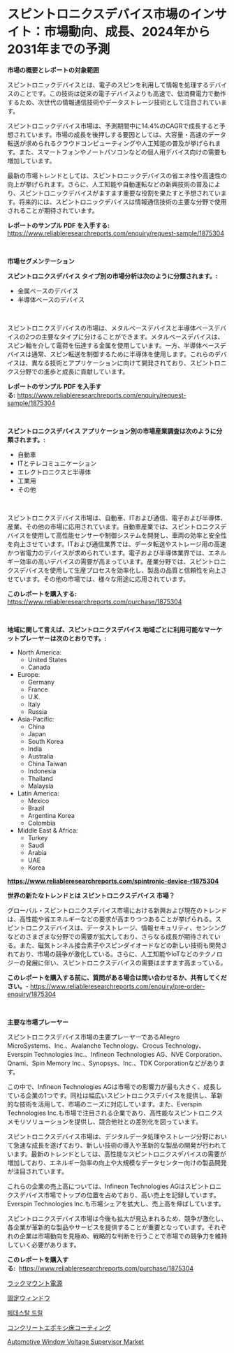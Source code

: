 <p><h1>スピントロニクスデバイス市場のインサイト：市場動向、成長、2024年から2031年までの予測</h1></p><p><strong>市場の概要とレポートの対象範囲</strong></p>
<p><p>スピントロニックデバイスとは、電子のスピンを利用して情報を処理するデバイスのことです。この技術は従来の電子デバイスよりも高速で、低消費電力で動作するため、次世代の情報通信技術やデータストレージ技術として注目されています。</p><p>スピントロニックデバイス市場は、予測期間中に14.4%のCAGRで成長すると予想されています。市場の成長を後押しする要因としては、大容量・高速のデータ転送が求められるクラウドコンピューティングや人工知能の普及が挙げられます。また、スマートフォンやノートパソコンなどの個人用デバイス向けの需要も増加しています。</p><p>最新の市場トレンドとしては、スピントロニックデバイスの省エネ性や高速性の向上が挙げられます。さらに、人工知能や自動運転などの新興技術の普及により、スピントロニックデバイスがますます重要な役割を果たすと予想されています。将来的には、スピントロニックデバイスは情報通信技術の主要な分野で使用されることが期待されています。</p></p>
<p><strong>レポートのサンプル PDF を入手する:</strong> <a href="https://www.reliableresearchreports.com/enquiry/request-sample/1875304">https://www.reliableresearchreports.com/enquiry/request-sample/1875304</a></p>
<p>&nbsp;</p>
<p><strong>市場セグメンテーション</strong></p>
<p><strong>スピントロニクスデバイス タイプ別の市場分析は次のように分類されます。:</strong></p>
<p><ul><li>金属ベースのデバイス</li><li>半導体ベースのデバイス</li></ul></p>
<p>&nbsp;</p>
<p><p>スピントロニクスデバイスの市場は、メタルベースデバイスと半導体ベースデバイスの2つの主要なタイプに分けることができます。メタルベースデバイスは、スピン軸を介して電荷を伝達する金属を使用しています。一方、半導体ベースデバイスは通常、スピン転送を制御するために半導体を使用します。これらのデバイスは、異なる技術とアプリケーションに向けて開発されており、スピントロニクス分野での進歩と成長に貢献しています。</p></p>
<p><strong>レポートのサンプル PDF を入手する:</strong>&nbsp;<a href="https://www.reliableresearchreports.com/enquiry/request-sample/1875304">https://www.reliableresearchreports.com/enquiry/request-sample/1875304</a></p>
<p>&nbsp;</p>
<p><strong> スピントロニクスデバイス アプリケーション別の市場産業調査は次のように分類されます。:</strong></p>
<p><ul><li>自動車</li><li>ITとテレコミュニケーション</li><li>エレクトロニクスと半導体</li><li>工業用</li><li>その他</li></ul></p>
<p>&nbsp;</p>
<p><p>スピントロニクスデバイス市場は、自動車、ITおよび通信、電子および半導体、産業、その他の市場に応用されています。自動車産業では、スピントロニクスデバイスを使用して高性能センサーや制御システムを開発し、車両の効率と安全性を向上させています。ITおよび通信業界では、データ転送やストレージ用の高速かつ省電力のデバイスが求められています。電子および半導体業界では、エネルギー効率の高いデバイスの需要が高まっています。産業分野では、スピントロニクスデバイスを使用して生産プロセスを効率化し、製品の品質と信頼性を向上させています。その他の市場では、様々な用途に応用されています。</p></p>
<p><strong>このレポートを購入する:</strong>&nbsp; <a href="https://www.reliableresearchreports.com/purchase/1875304">https://www.reliableresearchreports.com/purchase/1875304</a></p>
<p>&nbsp;</p>
<p><strong>地域に関して言えば、スピントロニクスデバイス 地域ごとに利用可能なマーケットプレーヤーは次のとおりです。:</strong></p>
<p><ul>
    <li>
        North America:
        <ul>
            <li>United States</li>
            <li>Canada</li>
        </ul>
    </li>
    <li>
        Europe:
        <ul>
            <li>Germany</li>
            <li>France</li>
            <li>U.K.</li>
            <li>Italy</li>
            <li>Russia</li>
        </ul>
    </li>
    <li>
        Asia-Pacific:
        <ul>
            <li>China</li>
            <li>Japan</li>
            <li>South Korea</li>
            <li>India</li>
            <li>Australia</li>
            <li>China Taiwan</li>
            <li>Indonesia</li>
            <li>Thailand</li>
            <li>Malaysia</li>
        </ul>
    </li>
    <li>
        Latin America:
        <ul>
            <li>Mexico</li>
            <li>Brazil</li>
            <li>Argentina Korea</li>
            <li>Colombia</li>
        </ul>
    </li>
    <li>
        Middle East & Africa:
        <ul>
            <li>Turkey</li>
            <li>Saudi</li>
            <li>Arabia</li>
            <li>UAE</li>
            <li>Korea</li>
        </ul>
    </li>
    </ul></p>
<p><strong><a href="https://www.reliableresearchreports.com/spintronic-device-r1875304">https://www.reliableresearchreports.com/spintronic-device-r1875304</a></strong>&nbsp;</p>
<p><strong>世界の新たなトレンドとは スピントロニクスデバイス 市場？</strong></p>
<p><p>グローバル・スピントロニクスデバイス市場における新興および現在のトレンドは、高性能や省エネルギーなどの要求が高まりつつあることが挙げられる。スピントロニクスデバイスは、データストレージ、情報セキュリティ、センシングなどのさまざまな分野での需要が拡大しており、さらなる成長が期待されている。また、磁気トンネル接合素子やスピンダイオードなどの新しい技術も開発されており、市場の競争が激化している。さらに、人工知能やIoTなどのテクノロジーの発展に伴い、スピントロニクスデバイスの需要はますます高まっている。</p></p>
<p><strong>このレポートを購入する前に、質問がある場合は問い合わせるか、共有してください。</strong>- <a href="https://www.reliableresearchreports.com/enquiry/pre-order-enquiry/1875304">https://www.reliableresearchreports.com/enquiry/pre-order-enquiry/1875304</a></p>
<p>&nbsp;</p>
<p><strong>主要な市場プレーヤー</strong></p>
<p><p>スピントロニクスデバイス市場の主要プレーヤーであるAllegro MicroSystems、Inc.、Avalanche Technology、Crocus Technology、Everspin Technologies Inc.、Infineon Technologies AG、NVE Corporation、Qnami、Spin Memory Inc.、Synopsys、Inc.、TDK Corporationなどがあります。</p><p>この中で、Infineon Technologies AGは市場での影響力が最も大きく、成長している企業の1つです。同社は幅広いスピントロニクスデバイスを提供し、革新的な技術を活用して、市場のニーズに対応しています。また、Everspin Technologies Inc.も市場で注目される企業であり、高性能なスピントロニクスメモリソリューションを提供し、競合他社との差別化を図っています。</p><p>スピントロニクスデバイス市場は、デジタルデータ処理やストレージ分野において急速な成長を遂げており、新しい技術の導入や革新的な製品の開発が行われています。最新のトレンドとしては、高性能なスピントロニクスデバイスの需要が増加しており、エネルギー効率の向上や大規模なデータセンター向けの製品開発が注目されています。</p><p>これらの企業の売上高については、Infineon Technologies AGはスピントロニクスデバイス市場でトップの位置を占めており、高い売上を記録しています。Everspin Technologies Inc.も市場シェアを拡大し、売上高を伸ばしています。</p><p>スピントロニクスデバイス市場は今後も拡大が見込まれるため、競争が激化し、各企業が革新的な製品やサービスを提供することが重要となっています。それぞれの企業は市場動向を見極め、戦略的な判断を行うことで市場での競争力を維持していく必要があります。</p></p>
<p><strong>このレポートを購入する:</strong>&nbsp;&nbsp;<a href="https://www.reliableresearchreports.com/purchase/1875304">https://www.reliableresearchreports.com/purchase/1875304</a></p>
<p><p><a href="https://medium.com/@teridactyl90/%E3%83%A9%E3%83%83%E3%82%AF%E3%83%9E%E3%82%A6%E3%83%B3%E3%83%88%E9%9B%BB%E6%BA%90%E4%BE%9B%E7%B5%A6%E8%A3%85%E7%BD%AE%E5%B8%82%E5%A0%B4%E3%81%AE%E3%83%A1%E3%83%88%E3%83%AA%E3%82%AF%E3%82%B9%E3%81%AE%E8%A7%A3%E8%AA%AD-%E5%B8%82%E5%A0%B4%E3%82%B7%E3%82%A7%E3%82%A2-%E3%83%88%E3%83%AC%E3%83%B3%E3%83%89-%E6%88%90%E9%95%B7%E3%83%91%E3%82%BF%E3%83%BC%E3%83%B3-3fccb219f67d">ラックマウント電源</a></p><p><a href="https://github.com/RudyBoyer2017/Market-Research-Report-List-1/blob/main/465047173646.md">固定ウィンドウ</a></p><p><a href="https://github.com/durgin521/Market-Research-Report-List-1/blob/main/242083370097.md">페데스탈 드릴</a></p><p><a href="https://github.com/BrionnaBoyle/Market-Research-Report-List-1/blob/main/513018373645.md">コンクリートエポキシ床コーティング</a></p><p><a href="https://github.com/bobicer/Market-Research-Report-List-3/blob/main/automotive-window-voltage-supervisor-market.md">Automotive Window Voltage Supervisor Market</a></p></p>
